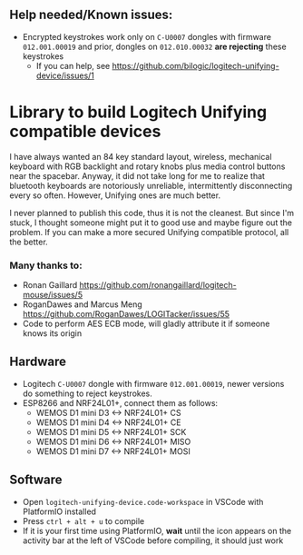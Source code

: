 ## Help needed/Known issues:
- Encrypted keystrokes work only on ```C-U0007``` dongles with firmware ```012.001.00019``` and prior, dongles on ```012.010.00032``` **are rejecting** these keystrokes
    - If you can help, see https://github.com/bilogic/logitech-unifying-device/issues/1

# Library to build Logitech Unifying compatible devices
I have always wanted an 84 key standard layout, wireless, mechanical keyboard with RGB backlight and rotary knobs plus media control buttons near the spacebar. Anyway, it did not take long for me to realize that bluetooth keyboards are notoriously unreliable, intermittently disconnecting every so often. However, Unifying ones are much better.

I never planned to publish this code, thus it is not the cleanest. But since I'm stuck, I thought someone might put it to good use and maybe figure out the problem. If you can make a more secured Unifying compatible protocol, all the better.

### Many thanks to:
- Ronan Gaillard https://github.com/ronangaillard/logitech-mouse/issues/5
- RoganDawes and Marcus Meng https://github.com/RoganDawes/LOGITacker/issues/55
- Code to perform AES ECB mode, will gladly attribute it if someone knows its origin

## Hardware
- Logitech ```C-U0007``` dongle with firmware ```012.001.00019```, newer versions do something to reject keystrokes.
- ESP8266 and NRF24L01+, connect them as follows:
  - WEMOS D1 mini D3 <-> NRF24L01+ CS
  - WEMOS D1 mini D4 <-> NRF24L01+ CE
  - WEMOS D1 mini D5 <-> NRF24L01+ SCK
  - WEMOS D1 mini D6 <-> NRF24L01+ MISO
  - WEMOS D1 mini D7 <-> NRF24L01+ MOSI

## Software
- Open ```logitech-unifying-device.code-workspace``` in VSCode with PlatformIO installed
- Press ```ctrl + alt + u``` to compile
- If it is your first time using PlatformIO, **wait** until the icon appears on the activity bar at the left of VSCode before compiling, it should just work
